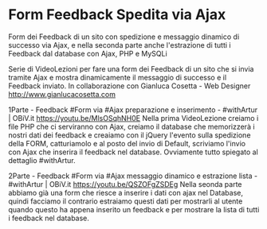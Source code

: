 # Form Feedback Spedita via Ajax
Form dei Feedback di un sito con spedizione e messaggio dinamico di successo via Ajax, e nella seconda parte anche l'estrazione di tutti i Feedback  dal  database con Ajax, PHP e MySQLi


Serie di VideoLezioni per fare una form dei Feedback di un sito che si invia tramite Ajax e mostra dinamicamente il messaggio di successo e il Feedback inviato.
In collaborazione con Gianluca Cosetta - Web Designer http://www.gianlucacosetta.com


1Parte - Feedback #Form via #Ajax preparazione e inserimento - #withArtur | OBiV.it
https://youtu.be/MlsOSqhNH0E
Nella prima VideoLezione creiamo i file PHP che ci serviranno con Ajax, creiamo il database che memorizzerà i nostri dati dei feedback e creaiamo con il jQuery l'evento sulla spedizione della FORM, catturiamolo e al posto del invio di Default, scriviamo l'invio con Ajax che inserira il feedback nel database. Ovviamente tutto spiegato al dettaglio #withArtur.


2Parte - Feedback #Form via #Ajax messaggio dinamico e estrazione lista - #withArtur | OBiV.it
https://youtu.be/QSZOFgZSDEg
Nella seonda parte abbiamo già una form che riesce a inserire i dati con ajax nel Database, quindi facciamo il contrario estraiamo questi dati per mostrarli al utente quando questo ha appena inserito un feedback e per mostrare la lista di tutti i feedback nel database. 
